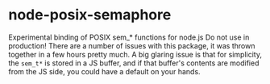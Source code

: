 # node-posix-semaphore

Experimental binding of POSIX sem_* functions for node.js
Do not use in production! There are a number of issues with this package, it was thrown together in a few hours pretty much.
A big glaring issue is that for simplicity, the `sem_t*` is stored in a JS buffer, and if that buffer's contents are modified from the JS side, you could have a default on your hands.
